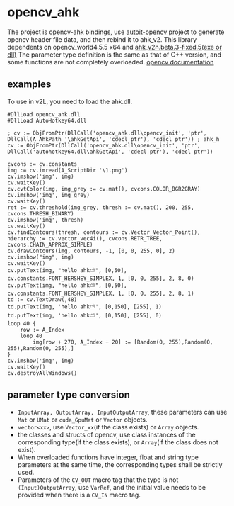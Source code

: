 # opencv_ahk

The project is opencv-ahk bindings, use [autoit-opencv](https://github.com/smbape/node-autoit-opencv-com) project to generate opencv header file data, and then rebind it to ahk_v2.
This library dependents on opencv_world4.5.5 x64 and [ahk_v2h.beta.3-fixed.5(exe or dll)](https://github.com/thqby/AutoHotkey_H/releases/tag/v2.0-beta.3-fixed.5)
The parameter type definition is the same as that of C++ version, and some functions are not completely overloaded.
[opencv documentation](https://docs.opencv.org/4.x/)

## examples
To use in v2L, you need to load the ahk.dll.

```
#DllLoad opencv_ahk.dll
#DllLoad AutoHotkey64.dll

; cv := ObjFromPtr(DllCall('opencv_ahk.dll\opencv_init', 'ptr', DllCall(A_AhkPath '\ahkGetApi', 'cdecl ptr'), 'cdecl ptr'))	; ahk_h
cv := ObjFromPtr(DllCall('opencv_ahk.dll\opencv_init', 'ptr', DllCall('autohotkey64.dll\ahkGetApi', 'cdecl ptr'), 'cdecl ptr'))

cvcons := cv.constants
img := cv.imread(A_ScriptDir '\1.png')
cv.imshow('img', img)
cv.waitKey()
cv.cvtColor(img, img_grey := cv.mat(), cvcons.COLOR_BGR2GRAY)
cv.imshow('img', img_grey)
cv.waitKey()
ret := cv.threshold(img_grey, thresh := cv.mat(), 200, 255, cvcons.THRESH_BINARY)
cv.imshow('img', thresh)
cv.waitKey()
cv.findContours(thresh, contours := cv.Vector_Vector_Point(), hierarchy := cv.vector_vec4i(), cvcons.RETR_TREE, cvcons.CHAIN_APPROX_SIMPLE)
cv.drawContours(img, contours, -1, [0, 0, 255, 0], 2)
cv.imshow("img", img)
cv.waitKey()
cv.putText(img, "hello ahk⛅", [0,50], cv.constants.FONT_HERSHEY_SIMPLEX, 1, [0, 0, 255], 2, 8, 0)
cv.putText(img, "hello ahk⛅", [0,50], cv.constants.FONT_HERSHEY_SIMPLEX, 1, [0, 0, 255], 2, 8, 1)
td := cv.TextDraw(,48)
td.putText(img, 'hello ahk⛅', [0,150], [255], 1)
td.putText(img, 'hello ahk⛅', [0,150], [255], 0)
loop 40 {
	row := A_Index
	loop 40
		img[row + 270, A_Index + 20] := [Random(0, 255),Random(0, 255),Random(0, 255),]
}
cv.imshow('img', img)
cv.waitKey()
cv.destroyAllWindows()
```

## parameter type conversion
- `InputArray, OutputArray, InputOutputArray`, these parameters can use `Mat` or `UMat` or `cuda_GpuMat` or `Vector` objects.
- `vector<xx>`, use `Vector_xx`(if the class exists) or `Array` objects.
- the classes and structs of opencv, use class instances of the corresponding type(if the class exists), or `Array`(if the class does not exist).
- When overloaded functions have integer, float and string type parameters at the same time, the corresponding types shall be strictly used.
- Parameters of the `CV_OUT` macro tag that the type is not `(Input)OutputArray`, use `VarRef`, and the initial value needs to be provided when there is a `CV_IN` macro tag.
